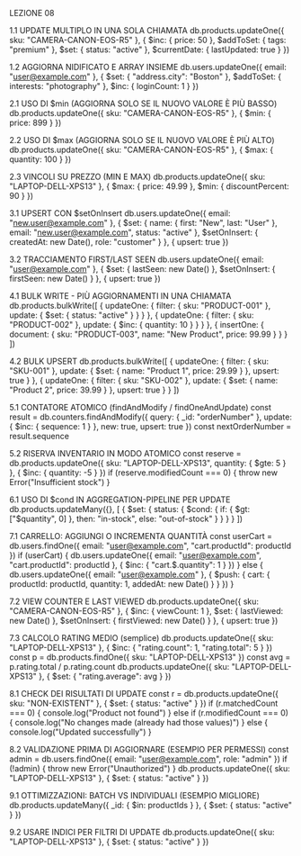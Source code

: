 
LEZIONE 08 

1.1 UPDATE MULTIPLO IN UNA SOLA CHIAMATA
db.products.updateOne({ sku: "CAMERA-CANON-EOS-R5" }, { $inc: { price: 50 }, $addToSet: { tags: "premium" }, $set: { status: "active" }, $currentDate: { lastUpdated: true } })

1.2 AGGIORNA NIDIFICATO E ARRAY INSIEME
db.users.updateOne({ email: "user@example.com" }, { $set: { "address.city": "Boston" }, $addToSet: { interests: "photography" }, $inc: { loginCount: 1 } })

2.1 USO DI $min (AGGIORNA SOLO SE IL NUOVO VALORE È PIÙ BASSO)
db.products.updateOne({ sku: "CAMERA-CANON-EOS-R5" }, { $min: { price: 899 } })

2.2 USO DI $max (AGGIORNA SOLO SE IL NUOVO VALORE È PIÙ ALTO)
db.products.updateOne({ sku: "CAMERA-CANON-EOS-R5" }, { $max: { quantity: 100 } })

2.3 VINCOLI SU PREZZO (MIN E MAX)
db.products.updateOne({ sku: "LAPTOP-DELL-XPS13" }, { $max: { price: 49.99 }, $min: { discountPercent: 90 } })

3.1 UPSERT CON $setOnInsert
db.users.updateOne({ email: "new.user@example.com" }, { $set: { name: { first: "New", last: "User" }, email: "new.user@example.com", status: "active" }, $setOnInsert: { createdAt: new Date(), role: "customer" } }, { upsert: true })

3.2 TRACCIAMENTO FIRST/LAST SEEN
db.users.updateOne({ email: "user@example.com" }, { $set: { lastSeen: new Date() }, $setOnInsert: { firstSeen: new Date() } }, { upsert: true })

4.1 BULK WRITE - PIÙ AGGIORNAMENTI IN UNA CHIAMATA
db.products.bulkWrite([ { updateOne: { filter: { sku: "PRODUCT-001" }, update: { $set: { status: "active" } } } }, { updateOne: { filter: { sku: "PRODUCT-002" }, update: { $inc: { quantity: 10 } } } }, { insertOne: { document: { sku: "PRODUCT-003", name: "New Product", price: 99.99 } } } ])

4.2 BULK UPSERT
db.products.bulkWrite([ { updateOne: { filter: { sku: "SKU-001" }, update: { $set: { name: "Product 1", price: 29.99 } }, upsert: true } }, { updateOne: { filter: { sku: "SKU-002" }, update: { $set: { name: "Product 2", price: 39.99 } }, upsert: true } } ])

5.1 CONTATORE ATOMICO (findAndModify / findOneAndUpdate)
const result = db.counters.findAndModify({ query: { _id: "orderNumber" }, update: { $inc: { sequence: 1 } }, new: true, upsert: true })
const nextOrderNumber = result.sequence

5.2 RISERVA INVENTARIO IN MODO ATOMICO
const reserve = db.products.updateOne({ sku: "LAPTOP-DELL-XPS13", quantity: { $gte: 5 } }, { $inc: { quantity: -5 } })
if (reserve.modifiedCount === 0) { throw new Error("Insufficient stock") }

6.1 USO DI $cond IN AGGREGATION-PIPELINE PER UPDATE
db.products.updateMany({}, [ { $set: { status: { $cond: { if: { $gt: ["$quantity", 0] }, then: "in-stock", else: "out-of-stock" } } } } ])

7.1 CARRELLO: AGGIUNGI O INCREMENTA QUANTITÀ
const userCart = db.users.findOne({ email: "user@example.com", "cart.productId": productId })
if (userCart) { db.users.updateOne({ email: "user@example.com", "cart.productId": productId }, { $inc: { "cart.$.quantity": 1 } }) } else { db.users.updateOne({ email: "user@example.com" }, { $push: { cart: { productId: productId, quantity: 1, addedAt: new Date() } } }) }

7.2 VIEW COUNTER E LAST VIEWED
db.products.updateOne({ sku: "CAMERA-CANON-EOS-R5" }, { $inc: { viewCount: 1 }, $set: { lastViewed: new Date() }, $setOnInsert: { firstViewed: new Date() } }, { upsert: true })

7.3 CALCOLO RATING MEDIO (semplice)
db.products.updateOne({ sku: "LAPTOP-DELL-XPS13" }, { $inc: { "rating.count": 1, "rating.total": 5 } })
const p = db.products.findOne({ sku: "LAPTOP-DELL-XPS13" })
const avg = p.rating.total / p.rating.count
db.products.updateOne({ sku: "LAPTOP-DELL-XPS13" }, { $set: { "rating.average": avg } })

8.1 CHECK DEI RISULTATI DI UPDATE
const r = db.products.updateOne({ sku: "NON-EXISTENT" }, { $set: { status: "active" } })
if (r.matchedCount === 0) { console.log("Product not found") } else if (r.modifiedCount === 0) { console.log("No changes made (already had those values)") } else { console.log("Updated successfully") }

8.2 VALIDAZIONE PRIMA DI AGGIORNARE (ESEMPIO PER PERMESSI)
const admin = db.users.findOne({ email: "user@example.com", role: "admin" })
if (!admin) { throw new Error("Unauthorized") }
db.products.updateOne({ sku: "LAPTOP-DELL-XPS13" }, { $set: { status: "active" } })

9.1 OTTIMIZZAZIONI: BATCH VS INDIVIDUALI (ESEMPIO MIGLIORE)
db.products.updateMany({ _id: { $in: productIds } }, { $set: { status: "active" } })

9.2 USARE INDICI PER FILTRI DI UPDATE
db.products.updateOne({ sku: "LAPTOP-DELL-XPS13" }, { $set: { status: "active" } })

